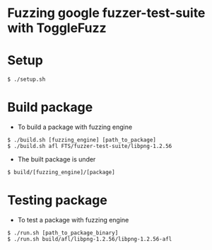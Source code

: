 Fuzzing google fuzzer-test-suite with ToggleFuzz
==================================================
# Setup
```
$ ./setup.sh
```

# Build package
- To build a package with fuzzing engine
```
$ ./build.sh [fuzzing_engine] [path_to_package]
$ ./build.sh afl FTS/fuzzer-test-suite/libpng-1.2.56
```
- The built package is under
```
$ build/[fuzzing_engine]/[package]
```

# Testing package
- To test a package with fuzzing engine
```
$ ./run.sh [path_to_package_binary]
$ ./run.sh build/afl/libpng-1.2.56/libpng-1.2.56-afl
```
